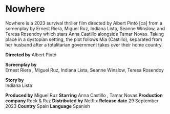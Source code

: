 # Nowhere
Nowhere is a 2023 survival thriller film directed by Albert Pintó [ca] from a screenplay by Ernest Riera, Miguel Ruz, Indiana Lista, Seanne Winslow, and Teresa Rosendoy which stars Anna Castillo alongside Tamar Novas. Taking place in a dystopian setting, the plot follows Mia (Castillo), separated from her husband after a totalitarian government takes over their home country.

**Directed by** 
Albert Pintó

**Screenplay by**	
Ernest Riera , Miguel Ruz, Indiana Lista, Seanne Winslow, Teresa Rosendoy

**Story by**	
Indiana Lista

**Produced by**
Miguel Ruz
**Starring** 
Anna Castillo , Tamar Novas
**Production company**
Rock & Ruz
**Distributed by**
Netflix
**Release date** 
29 September 2023
**Country**	
Spain
**Language** 
Spanish


